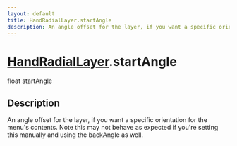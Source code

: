 ```yaml
---
layout: default
title: HandRadialLayer.startAngle
description: An angle offset for the layer, if you want a specific orientation for the menu's contents. Note this may not behave as expected if you're setting this manually and using the backAngle as well.
---
```

# [HandRadialLayer]({{site.url}}/Pages/Reference/HandRadialLayer.html).startAngle

<div class='signature' markdown='1'>
float startAngle
</div>

## Description
An angle offset for the layer, if you want a specific
orientation for the menu's contents. Note this may not behave as
expected if you're setting this manually and using the backAngle
as well.

